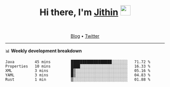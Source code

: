 <h1 align="center">Hi there, I'm <a href="https://jithset.github.io/" target="_blank">Jithin</a> <img
src="https://github.com/blackcater/blackcater/raw/main/images/Hi.gif" height="32" /></h1>

<br />

<p align="center">
  <a href="https://jithset.github.io">Blog</a> •
  <a href="https://twitter.com/jithset">Twitter</a>
</p>

---

📊 **Weekly development breakdown**

<!--START_SECTION:waka-->
```text
Java         45 mins         ██████████████████░░░░░░░   71.72 % 
Properties   10 mins         ████░░░░░░░░░░░░░░░░░░░░░   16.33 % 
XML          3 mins          █▒░░░░░░░░░░░░░░░░░░░░░░░   05.16 % 
YAML         3 mins          █▒░░░░░░░░░░░░░░░░░░░░░░░   04.83 % 
Rust         1 min           ▒░░░░░░░░░░░░░░░░░░░░░░░░   01.88 % 
```
<!--END_SECTION:waka-->

